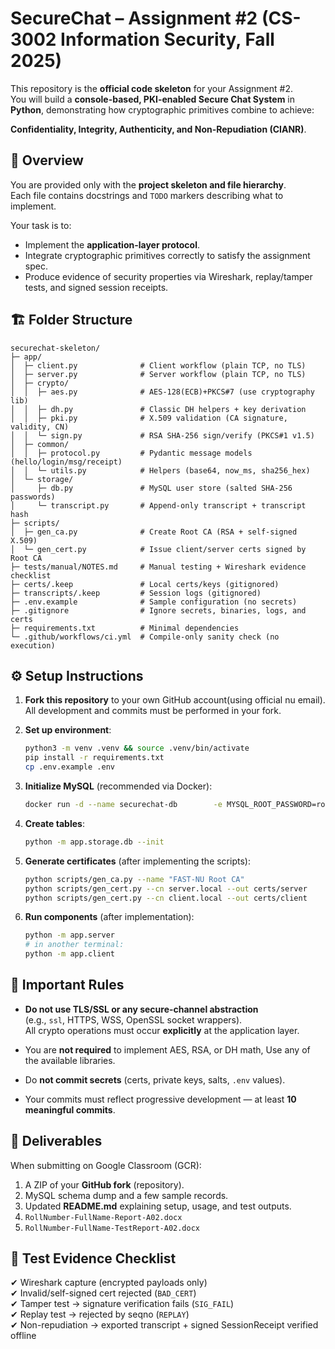 
# SecureChat – Assignment #2 (CS-3002 Information Security, Fall 2025)

This repository is the **official code skeleton** for your Assignment #2.  
You will build a **console-based, PKI-enabled Secure Chat System** in **Python**, demonstrating how cryptographic primitives combine to achieve:

**Confidentiality, Integrity, Authenticity, and Non-Repudiation (CIANR)**.


## 🧩 Overview

You are provided only with the **project skeleton and file hierarchy**.  
Each file contains docstrings and `TODO` markers describing what to implement.

Your task is to:
- Implement the **application-layer protocol**.
- Integrate cryptographic primitives correctly to satisfy the assignment spec.
- Produce evidence of security properties via Wireshark, replay/tamper tests, and signed session receipts.

## 🏗️ Folder Structure
```
securechat-skeleton/
├─ app/
│  ├─ client.py              # Client workflow (plain TCP, no TLS)
│  ├─ server.py              # Server workflow (plain TCP, no TLS)
│  ├─ crypto/
│  │  ├─ aes.py              # AES-128(ECB)+PKCS#7 (use cryptography lib)
│  │  ├─ dh.py               # Classic DH helpers + key derivation
│  │  ├─ pki.py              # X.509 validation (CA signature, validity, CN)
│  │  └─ sign.py             # RSA SHA-256 sign/verify (PKCS#1 v1.5)
│  ├─ common/
│  │  ├─ protocol.py         # Pydantic message models (hello/login/msg/receipt)
│  │  └─ utils.py            # Helpers (base64, now_ms, sha256_hex)
│  └─ storage/
│     ├─ db.py               # MySQL user store (salted SHA-256 passwords)
│     └─ transcript.py       # Append-only transcript + transcript hash
├─ scripts/
│  ├─ gen_ca.py              # Create Root CA (RSA + self-signed X.509)
│  └─ gen_cert.py            # Issue client/server certs signed by Root CA
├─ tests/manual/NOTES.md     # Manual testing + Wireshark evidence checklist
├─ certs/.keep               # Local certs/keys (gitignored)
├─ transcripts/.keep         # Session logs (gitignored)
├─ .env.example              # Sample configuration (no secrets)
├─ .gitignore                # Ignore secrets, binaries, logs, and certs
├─ requirements.txt          # Minimal dependencies
└─ .github/workflows/ci.yml  # Compile-only sanity check (no execution)
```

## ⚙️ Setup Instructions

1. **Fork this repository** to your own GitHub account(using official nu email).  
   All development and commits must be performed in your fork.

2. **Set up environment**:
   ```bash
   python3 -m venv .venv && source .venv/bin/activate
   pip install -r requirements.txt
   cp .env.example .env
   ```

3. **Initialize MySQL** (recommended via Docker):
   ```bash
   docker run -d --name securechat-db        -e MYSQL_ROOT_PASSWORD=rootpass        -e MYSQL_DATABASE=securechat        -e MYSQL_USER=scuser        -e MYSQL_PASSWORD=scpass        -p 3306:3306 mysql:8
   ```

4. **Create tables**:
   ```bash
   python -m app.storage.db --init
   ```

5. **Generate certificates** (after implementing the scripts):
   ```bash
   python scripts/gen_ca.py --name "FAST-NU Root CA"
   python scripts/gen_cert.py --cn server.local --out certs/server
   python scripts/gen_cert.py --cn client.local --out certs/client
   ```

6. **Run components** (after implementation):
   ```bash
   python -m app.server
   # in another terminal:
   python -m app.client
   ```

## 🚫 Important Rules

- **Do not use TLS/SSL or any secure-channel abstraction**  
  (e.g., `ssl`, HTTPS, WSS, OpenSSL socket wrappers).  
  All crypto operations must occur **explicitly** at the application layer.

- You are **not required** to implement AES, RSA, or DH math, Use any of the available libraries.
- Do **not commit secrets** (certs, private keys, salts, `.env` values).
- Your commits must reflect progressive development — at least **10 meaningful commits**.

## 🧾 Deliverables

When submitting on Google Classroom (GCR):

1. A ZIP of your **GitHub fork** (repository).
2. MySQL schema dump and a few sample records.
3. Updated **README.md** explaining setup, usage, and test outputs.
4. `RollNumber-FullName-Report-A02.docx`
5. `RollNumber-FullName-TestReport-A02.docx`

## 🧪 Test Evidence Checklist

✔ Wireshark capture (encrypted payloads only)  
✔ Invalid/self-signed cert rejected (`BAD_CERT`)  
✔ Tamper test → signature verification fails (`SIG_FAIL`)  
✔ Replay test → rejected by seqno (`REPLAY`)  
✔ Non-repudiation → exported transcript + signed SessionReceipt verified offline  
